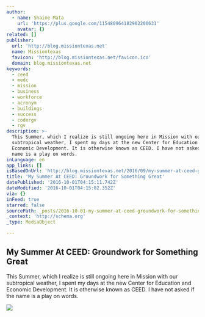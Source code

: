 ```yaml
---
author:
  - name: Shaine Mata
    url: 'https://plus.google.com/115480964182902200631'
    avatar: {}
related: []
publisher:
  url: 'http://blog.missiontexas.net'
  name: Missiontexas
  favicon: 'http://blog.missiontexas.net/favicon.ico'
  domain: blog.missiontexas.net
keywords:
  - ceed
  - medc
  - mission
  - business
  - workforce
  - acronym
  - buildings
  - success
  - codergv
  - rgv
description: >-
  This Summer, which I realize is still ongoing here in Mission with our
  subtropical weather, I spent my days at the new Center for Education and
  Economic Development. It is otherwise known as CEED. I have not asked if the
  name is a play on words.
inLanguage: en
app_links: []
isBasedOnUrl: 'http://blog.missiontexas.net/2016/09/my-summer-at-ceed-groundwork-for.html'
title: 'My Summer At CEED: Groundwork for Something Great'
datePublished: '2016-10-01T04:15:11.742Z'
dateModified: '2016-10-01T04:15:02.352Z'
via: {}
inFeed: true
starred: false
sourcePath: _posts/2016-10-01-my-summer-at-ceed-groundwork-for-something-great.md
_context: 'http://schema.org'
_type: MediaObject

---
```

<article style=""><h1>My Summer At CEED: Groundwork for Something Great</h1><p>This Summer, which I realize is still ongoing here in Mission with our subtropical weather, I spent my days at the new Center for Education and Economic Development. It is otherwise known as CEED. I have not asked if the name is a play on words.</p><img src="https://4.bp.blogspot.com/-hSAEQFLpVcs/V-yHzT7WVtI/AAAAAAABVXo/cDaImpqp5a0WHGxnvz2LWDDU8Q39ke0ggCLcB/w1200-h630-p-nu/IMG_20160908_093522.jpg" /></article>